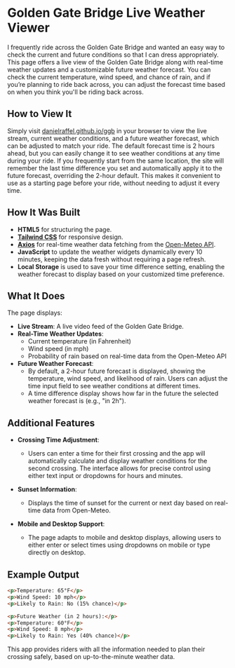 # Golden Gate Bridge Live Weather Viewer

I frequently ride across the Golden Gate Bridge and wanted an easy way to check the current and future conditions so that I can dress appropriately. This page offers a live view of the Golden Gate Bridge along with real-time weather updates and a customizable future weather forecast. You can check the current temperature, wind speed, and chance of rain, and if you’re planning to ride back across, you can adjust the forecast time based on when you think you'll be riding back across.

## How to View It

Simply visit [danielraffel.github.io/ggb](https://danielraffel.github.io/ggb) in your browser to view the live stream, current weather conditions, and a future weather forecast, which can be adjusted to match your ride. The default forecast time is 2 hours ahead, but you can easily change it to see weather conditions at any time during your ride. If you frequently start from the same location, the site will remember the last time difference you set and automatically apply it to the future forecast, overriding the 2-hour default. This makes it convenient to use as a starting page before your ride, without needing to adjust it every time.

## How It Was Built

- **HTML5** for structuring the page.
- **[Tailwind CSS](https://tailwindcss.com)** for responsive design.
- **[Axios](https://axios-http.com/docs/intro)** for real-time weather data fetching from the [Open-Meteo API](https://open-meteo.com/en/docs).
- **JavaScript** to update the weather widgets dynamically every 10 minutes, keeping the data fresh without requiring a page refresh.
- **Local Storage** is used to save your time difference setting, enabling the weather forecast to display based on your customized time preference.

## What It Does

The page displays:

- **Live Stream**: A live video feed of the Golden Gate Bridge.
- **Real-Time Weather Updates**: 
  - Current temperature (in Fahrenheit)
  - Wind speed (in mph)
  - Probability of rain based on real-time data from the Open-Meteo API
- **Future Weather Forecast**: 
  - By default, a 2-hour future forecast is displayed, showing the temperature, wind speed, and likelihood of rain. Users can adjust the time input field to see weather conditions at different times.
  - A time difference display shows how far in the future the selected weather forecast is (e.g., "in 2h").

## Additional Features

- **Crossing Time Adjustment**: 
  - Users can enter a time for their first crossing and the app will automatically calculate and display weather conditions for the second crossing. The interface allows for precise control using either text input or dropdowns for hours and minutes.
  
- **Sunset Information**: 
  - Displays the time of sunset for the current or next day based on real-time data from Open-Meteo.

- **Mobile and Desktop Support**: 
  - The page adapts to mobile and desktop displays, allowing users to either enter or select times using dropdowns on mobile or type directly on desktop.
  
## Example Output

```html
<p>Temperature: 65°F</p>
<p>Wind Speed: 10 mph</p>
<p>Likely to Rain: No (15% chance)</p>

<p>Future Weather (in 2 hours):</p>
<p>Temperature: 60°F</p>
<p>Wind Speed: 8 mph</p>
<p>Likely to Rain: Yes (40% chance)</p>
```

This app provides riders with all the information needed to plan their crossing safely, based on up-to-the-minute weather data.
